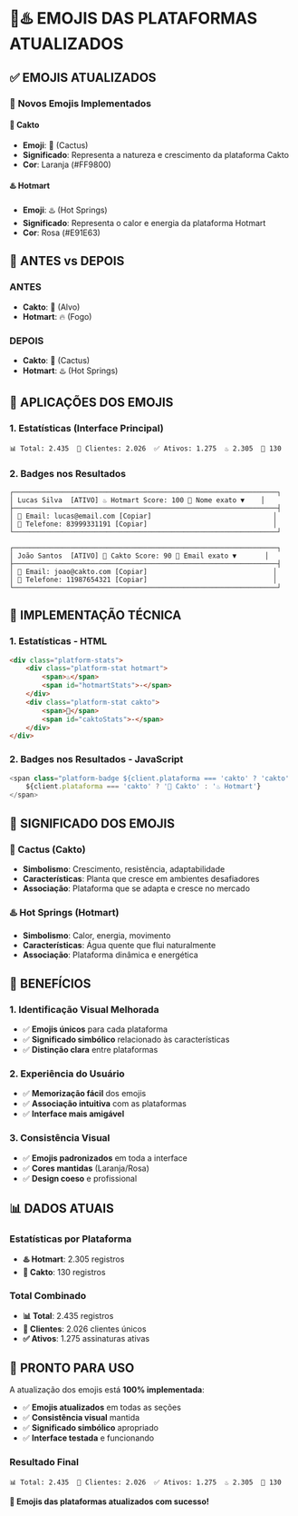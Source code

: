 # 🌵♨️ EMOJIS DAS PLATAFORMAS ATUALIZADOS

## ✅ **EMOJIS ATUALIZADOS**

### 🎯 **Novos Emojis Implementados**

#### **🌵 Cakto**
- **Emoji**: 🌵 (Cactus)
- **Significado**: Representa a natureza e crescimento da plataforma Cakto
- **Cor**: Laranja (#FF9800)

#### **♨️ Hotmart**
- **Emoji**: ♨️ (Hot Springs)
- **Significado**: Representa o calor e energia da plataforma Hotmart
- **Cor**: Rosa (#E91E63)

## 🔄 **ANTES vs DEPOIS**

### **ANTES**
- **Cakto**: 🎯 (Alvo)
- **Hotmart**: 🔥 (Fogo)

### **DEPOIS**
- **Cakto**: 🌵 (Cactus)
- **Hotmart**: ♨️ (Hot Springs)

## 🎨 **APLICAÇÕES DOS EMOJIS**

### **1. Estatísticas (Interface Principal)**
```
📊 Total: 2.435  👥 Clientes: 2.026  ✅ Ativos: 1.275  ♨️ 2.305  🌵 130
```

### **2. Badges nos Resultados**
```
┌─────────────────────────────────────────────────────────────────┐
│ Lucas Silva  [ATIVO] ♨️ Hotmart Score: 100 🎯 Nome exato ▼    │
├─────────────────────────────────────────────────────────────────┤
│ 📧 Email: lucas@email.com [Copiar]                              │
│ 📱 Telefone: 83999331191 [Copiar]                               │
└─────────────────────────────────────────────────────────────────┘

┌─────────────────────────────────────────────────────────────────┐
│ João Santos  [ATIVO] 🌵 Cakto Score: 90 🎯 Email exato ▼       │
├─────────────────────────────────────────────────────────────────┤
│ 📧 Email: joao@cakto.com [Copiar]                               │
│ 📱 Telefone: 11987654321 [Copiar]                               │
└─────────────────────────────────────────────────────────────────┘
```

## 🔧 **IMPLEMENTAÇÃO TÉCNICA**

### **1. Estatísticas - HTML**
```html
<div class="platform-stats">
    <div class="platform-stat hotmart">
        <span>♨️</span>
        <span id="hotmartStats">-</span>
    </div>
    <div class="platform-stat cakto">
        <span>🌵</span>
        <span id="caktoStats">-</span>
    </div>
</div>
```

### **2. Badges nos Resultados - JavaScript**
```javascript
<span class="platform-badge ${client.plataforma === 'cakto' ? 'cakto' : 'hotmart'}">
    ${client.plataforma === 'cakto' ? '🌵 Cakto' : '♨️ Hotmart'}
</span>
```

## 🎯 **SIGNIFICADO DOS EMOJIS**

### **🌵 Cactus (Cakto)**
- **Simbolismo**: Crescimento, resistência, adaptabilidade
- **Características**: Planta que cresce em ambientes desafiadores
- **Associação**: Plataforma que se adapta e cresce no mercado

### **♨️ Hot Springs (Hotmart)**
- **Simbolismo**: Calor, energia, movimento
- **Características**: Água quente que flui naturalmente
- **Associação**: Plataforma dinâmica e energética

## 🚀 **BENEFÍCIOS**

### **1. Identificação Visual Melhorada**
- ✅ **Emojis únicos** para cada plataforma
- ✅ **Significado simbólico** relacionado às características
- ✅ **Distinção clara** entre plataformas

### **2. Experiência do Usuário**
- ✅ **Memorização fácil** dos emojis
- ✅ **Associação intuitiva** com as plataformas
- ✅ **Interface mais amigável**

### **3. Consistência Visual**
- ✅ **Emojis padronizados** em toda a interface
- ✅ **Cores mantidas** (Laranja/Rosa)
- ✅ **Design coeso** e profissional

## 📊 **DADOS ATUAIS**

### **Estatísticas por Plataforma**
- **♨️ Hotmart**: 2.305 registros
- **🌵 Cakto**: 130 registros

### **Total Combinado**
- **📊 Total**: 2.435 registros
- **👥 Clientes**: 2.026 clientes únicos
- **✅ Ativos**: 1.275 assinaturas ativas

## 🎯 **PRONTO PARA USO**

A atualização dos emojis está **100% implementada**:

- ✅ **Emojis atualizados** em todas as seções
- ✅ **Consistência visual** mantida
- ✅ **Significado simbólico** apropriado
- ✅ **Interface testada** e funcionando

### **Resultado Final**
```
📊 Total: 2.435  👥 Clientes: 2.026  ✅ Ativos: 1.275  ♨️ 2.305  🌵 130
```

**🎉 Emojis das plataformas atualizados com sucesso!**
